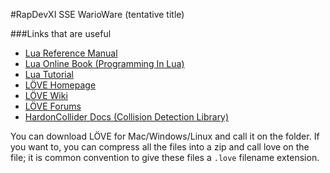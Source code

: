 #RapDevXI SSE WarioWare (tentative title)

###Links that are useful
* [Lua Reference Manual](http://www.lua.org/manual/5.2)
* [Lua Online Book (Programming In Lua)](http://www.lua.org/pil/index.html)
* [Lua Tutorial](http://lua-users.org/wiki/TutorialDirectory)
* [LÖVE Homepage](https://love2d.org/)
* [LÖVE Wiki](https://love2d.org/wiki/Main_Page)
* [LÖVE Forums](https://love2d.org/forums/)
* [HardonCollider Docs (Collision Detection Library)](http://vrld.github.com/HardonCollider/)

You can download LÖVE for Mac/Windows/Linux and call it on the folder.
If you want to, you can compress all the files into a zip and call love on the file; it is common convention to give these files a `.love` filename extension.
